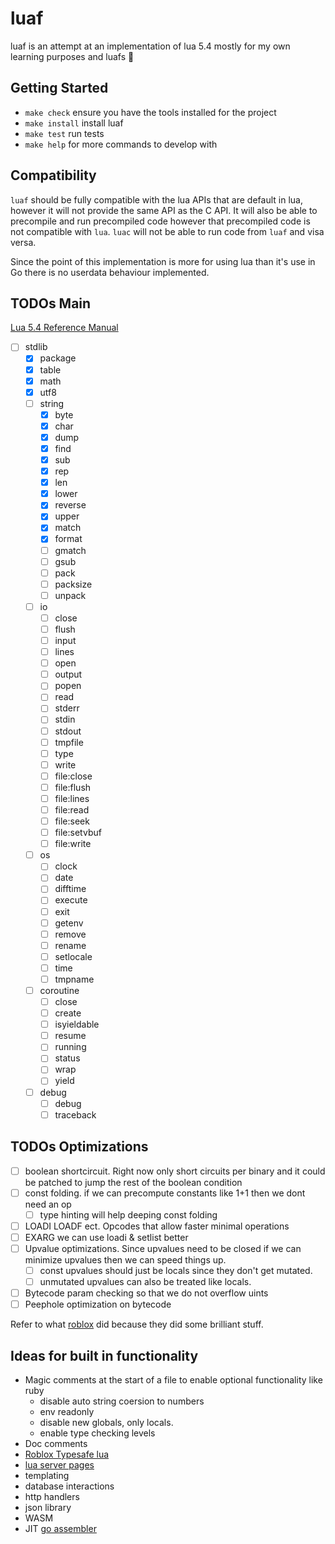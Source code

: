 # luaf
luaf is an attempt at an implementation of lua 5.4 mostly for my own learning
purposes and luafs 🤠

## Getting Started
- `make check` ensure you have the tools installed for the project
- `make install` install luaf
- `make test` run tests
- `make help` for more commands to develop with

## Compatibility
`luaf` should be fully compatible with the lua APIs that are default in lua,
however it will not provide the same API as the C API. It will also be able to
precompile and run precompiled code however that precompiled code is not compatible
with `lua`. `luac` will not be able to run code from `luaf` and visa versa.

Since the point of this implementation is more for using lua than it's use in Go
there is no userdata behaviour implemented.

## TODOs Main
[Lua 5.4 Reference Manual](https://www.lua.org/manual/5.4/)
- [ ] stdlib
  - [x] package
  - [x] table
  - [x] math
  - [x] utf8
  - [ ] string
    - [x] byte
    - [x] char
    - [x] dump
    - [x] find
    - [x] sub
    - [x] rep
    - [x] len
    - [x] lower
    - [x] reverse
    - [x] upper
    - [x] match
    - [x] format
    - [ ] gmatch
    - [ ] gsub
    - [ ] pack
    - [ ] packsize
    - [ ] unpack
  - [ ] io
    - [ ] close
    - [ ] flush
    - [ ] input
    - [ ] lines
    - [ ] open
    - [ ] output
    - [ ] popen
    - [ ] read
    - [ ] stderr
    - [ ] stdin
    - [ ] stdout
    - [ ] tmpfile
    - [ ] type
    - [ ] write
    - [ ] file:close
    - [ ] file:flush
    - [ ] file:lines
    - [ ] file:read
    - [ ] file:seek
    - [ ] file:setvbuf
    - [ ] file:write
  - [ ] os
    - [ ] clock
    - [ ] date
    - [ ] difftime
    - [ ] execute
    - [ ] exit
    - [ ] getenv
    - [ ] remove
    - [ ] rename
    - [ ] setlocale
    - [ ] time
    - [ ] tmpname
  - [ ] coroutine
    - [ ] close
    - [ ] create
    - [ ] isyieldable
    - [ ] resume
    - [ ] running
    - [ ] status
    - [ ] wrap
    - [ ] yield
  - [ ] debug
    - [ ] debug
    - [ ] traceback

## TODOs Optimizations
- [ ] boolean shortcircuit. Right now only short circuits per binary and it could
    be patched to jump the rest of the boolean condition
- [ ] const folding. if we can precompute constants like 1+1 then we dont need an op
  - [ ] type hinting will help deeping const folding
- [ ] LOADI LOADF ect. Opcodes that allow faster minimal operations
- [ ] EXARG we can use loadi & setlist better
- [ ] Upvalue optimizations. Since upvalues need to be closed if we can minimize upvalues then we can speed things up.
  - [ ] const upvalues should just be locals since they don't get mutated.
  - [ ] unmutated upvalues can also be treated like locals.
- [ ] Bytecode param checking so that we do not overflow uints
- [ ] Peephole optimization on bytecode

Refer to what [roblox](https://luau.org/performance) did because they did some
brilliant stuff.

## Ideas for built in functionality
- Magic comments at the start of a file to enable optional functionality like ruby
    - disable auto string coersion to numbers
    - env readonly
    - disable new globals, only locals.
    - enable type checking levels
- Doc comments
- [Roblox Typesafe lua](https://luau.org/)
- [lua server pages](https://github.com/clark15b/luasp)
- templating
- database interactions
- http handlers
- json library
- WASM
- JIT [go assembler](https://github.com/twitchyliquid64/golang-asm)
